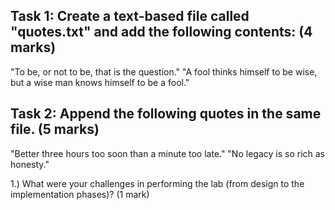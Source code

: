 ## Task 1: Create a text-based file called "quotes.txt" and add the following contents: (4 marks)
"To be, or not to be, that is the question."
"A fool thinks himself to be wise, but a wise man knows himself to be a fool."

## Task 2: Append the following quotes in the same file. (5 marks)
"Better three hours too soon than a minute too late."
"No legacy is so rich as honesty."

1.) What were your challenges in performing the lab (from design to the implementation phases)? (1 mark)
